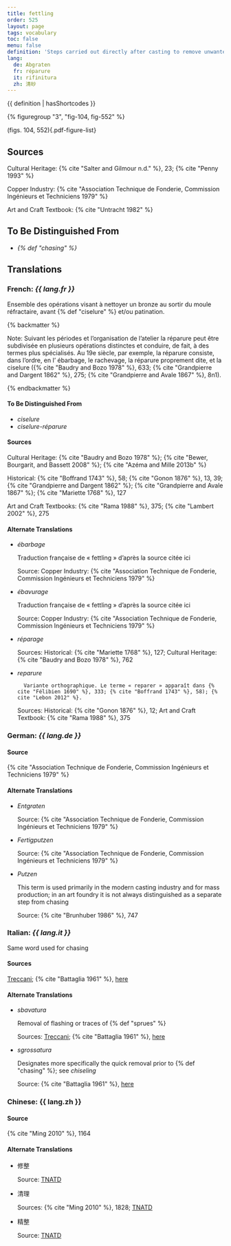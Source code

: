 ```yaml
---
title: fettling
order: 525
layout: page
tags: vocabulary
toc: false
menu: false
definition: 'Steps carried out directly after casting to remove unwanted features, including oxidized metal, {% def "sprues" %}, {% def "core pins" %}, {% def "flashing" %}, etc. Fettling may entail the use of power tools and/or hand tools such as saws, chisels, hammers, coarse files, and abrasives.'
lang:
  de: Abgraten
  fr: réparure
  it: rifinitura
  zh: 清砂
---
```


{{ definition | hasShortcodes }}

{% figuregroup "3", "fig-104, fig-552" %}

(figs. 104, 552){.pdf-figure-list}

## Sources

Cultural Heritage: {% cite "Salter and Gilmour n.d." %}, 23; {% cite "Penny 1993" %}

Copper Industry: {% cite "Association Technique de Fonderie, Commission Ingénieurs et Techniciens 1979" %}

Art and Craft Textbook: {% cite "Untracht 1982" %}

## To Be Distinguished From

- *{% def "chasing" %}*

## Translations

<div class="accordion">

### **French**: *{{ lang.fr }}*

Ensemble des opérations visant à nettoyer un bronze au sortir du moule réfractaire, avant {% def "ciselure" %} et/ou patination.

{% backmatter %}

Note: Suivant les périodes et l’organisation de l’atelier la réparure peut être subdivisée en plusieurs opérations distinctes et conduire, de fait, à des termes plus spécialisés. Au 19e siècle, par exemple, la réparure consiste, dans l’ordre, en l’ ébarbage, le rachevage, la réparure proprement dite, et la ciselure ({% cite "Baudry and Bozo 1978" %}, 633; {% cite "Grandpierre and Dargent 1862" %}, 275; {% cite "Grandpierre and Avale 1867" %}, 8n1).

{% endbackmatter %}

#### To Be Distinguished From

- *ciselure*
- *ciselure-réparure*

#### Sources

Cultural Heritage: {% cite "Baudry and Bozo 1978" %}; {% cite "Bewer, Bourgarit, and Bassett 2008" %}; {% cite "Azéma and Mille 2013b" %}

Historical: {% cite "Boffrand 1743" %}, 58; {% cite "Gonon 1876" %}, 13, 39; {% cite "Grandpierre and Dargent 1862" %}; {% cite "Grandpierre and Avale 1867" %}; {% cite "Mariette 1768" %}, 127

Art and Craft Textbooks: {% cite "Rama 1988" %}, 375; {% cite "Lambert 2002" %}, 275

#### Alternate Translations

- *ébarbage*

    Traduction française de « fettling » d’après la source citée ici
    
    Source: Copper Industry: {% cite "Association Technique de Fonderie, Commission Ingénieurs et Techniciens 1979" %}

- *ébavurage*

    Traduction française de « fettling » d’après la source citée ici
    
    Source: Copper Industry: {% cite "Association Technique de Fonderie, Commission Ingénieurs et Techniciens 1979" %}

- *réparage*

    Sources: Historical: {% cite "Mariette 1768" %}, 127; Cultural Heritage: {% cite "Baudry and Bozo 1978" %}, 762

- *reparure* 

        Variante orthographique. Le terme « reparer » apparaît dans {% cite "Félibien 1690" %}, 333; {% cite "Boffrand 1743" %}, 58); {% cite "Lebon 2012" %}.
    
    Sources: Historical: {% cite "Gonon 1876" %}, 12; Art and Craft Textbook: {% cite "Rama 1988" %}, 375

### **German**: *{{ lang.de }}*

#### Source

{% cite "Association Technique de Fonderie, Commission Ingénieurs et Techniciens 1979" %}

#### Alternate Translations

- *Entgraten*

    Source: {% cite "Association Technique de Fonderie, Commission Ingénieurs et Techniciens 1979" %}

- *Fertigputzen*

    Source: {% cite "Association Technique de Fonderie, Commission Ingénieurs et Techniciens 1979" %}

- *Putzen*

    This term is used primarily in the modern casting industry and for mass production; in an art foundry it is not always distinguished as a separate step from chasing
    
    Source: {% cite "Brunhuber 1986" %}, 747

### **Italian**: *{{ lang.it }}*

Same word used for chasing

#### Sources

[Treccani](https://www.treccani.it/enciclopedia/fusione_%28Enciclopedia-Italiana%29/); {% cite "Battaglia 1961" %}, [here](http://www.gdli.it/pdf_viewer/Scripts/pdf.js/web/viewer.asp?file=/PDF/GDLI16/GDLI_16_ocr_264.pdf&parola=rifinitura)

#### Alternate Translations

- *sbavatura*

    Removal of flashing or traces of {% def "sprues" %}
    
    Sources: [Treccani](http://www.treccani.it/vocabolario/sbavatura1/); {% cite "Battaglia 1961" %}, [here](http://www.gdli.it/pdf_viewer/Scripts/pdf.js/web/viewer.asp?file=/PDF/GDLI17/GDLI_17_ocr_671.pdf&parola=sbavatura)

- *sgrossatura*

    Designates more specifically the quick removal prior to {% def "chasing" %}; see *chiseling*
    
    Source: {% cite "Battaglia 1961" %}, [here](http://www.gdli.it/pdf_viewer/Scripts/pdf.js/web/viewer.asp?file=/PDF/GDLI10/GDLI_10_ocr_700.pdf&parola=sgrossatura)

### **Chinese**: {{ lang.zh }}

#### Source

{% cite "Ming 2010" %}, 1164

#### Alternate Translations

- 修整

    Source: [TNATD](https://terms.naer.edu.tw/detail/634620/?index=3)

- 清理

    Sources: {% cite "Ming 2010" %}, 1828; [TNATD](https://terms.naer.edu.tw/detail/627107/?index=2)

- 精整

    Source: [TNATD](https://terms.naer.edu.tw/detail/14194174/?index=5)

</div>
